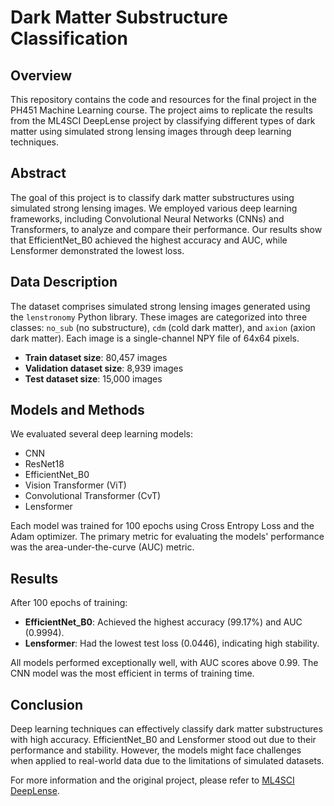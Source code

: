 # Dark Matter Substructure Classification

## Overview
This repository contains the code and resources for the final project in the PH451 Machine Learning course. The project aims to replicate the results from the ML4SCI DeepLense project by classifying different types of dark matter using simulated strong lensing images through deep learning techniques.

## Abstract
The goal of this project is to classify dark matter substructures using simulated strong lensing images. We employed various deep learning frameworks, including Convolutional Neural Networks (CNNs) and Transformers, to analyze and compare their performance. Our results show that EfficientNet_B0 achieved the highest accuracy and AUC, while Lensformer demonstrated the lowest loss.

## Data Description
The dataset comprises simulated strong lensing images generated using the `lenstronomy` Python library. These images are categorized into three classes: `no_sub` (no substructure), `cdm` (cold dark matter), and `axion` (axion dark matter). Each image is a single-channel NPY file of 64x64 pixels.

- **Train dataset size**: 80,457 images
- **Validation dataset size**: 8,939 images
- **Test dataset size**: 15,000 images

## Models and Methods
We evaluated several deep learning models:
- CNN
- ResNet18
- EfficientNet_B0
- Vision Transformer (ViT)
- Convolutional Transformer (CvT)
- Lensformer

Each model was trained for 100 epochs using Cross Entropy Loss and the Adam optimizer. The primary metric for evaluating the models' performance was the area-under-the-curve (AUC) metric.

## Results
After 100 epochs of training:
- **EfficientNet_B0**: Achieved the highest accuracy (99.17%) and AUC (0.9994).
- **Lensformer**: Had the lowest test loss (0.0446), indicating high stability.

All models performed exceptionally well, with AUC scores above 0.99. The CNN model was the most efficient in terms of training time.

## Conclusion
Deep learning techniques can effectively classify dark matter substructures with high accuracy. EfficientNet_B0 and Lensformer stood out due to their performance and stability. However, the models might face challenges when applied to real-world data due to the limitations of simulated datasets.

For more information and the original project, please refer to [ML4SCI DeepLense](https://github.com/ML4SCI/DeepLense).
